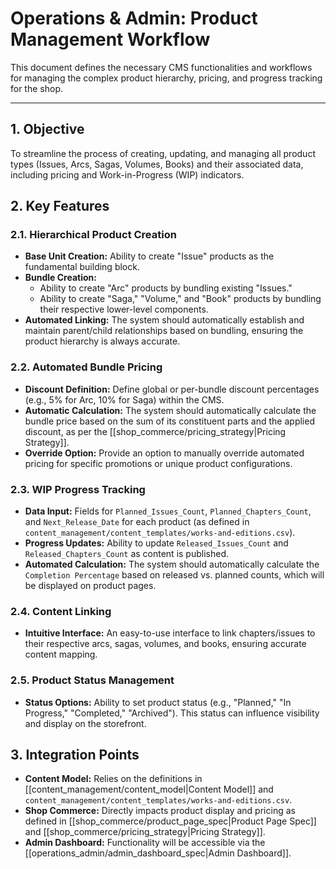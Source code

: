 # Operations & Admin: Product Management Workflow

This document defines the necessary CMS functionalities and workflows for managing the complex product hierarchy, pricing, and progress tracking for the shop.

---

## 1. Objective

To streamline the process of creating, updating, and managing all product types (Issues, Arcs, Sagas, Volumes, Books) and their associated data, including pricing and Work-in-Progress (WIP) indicators.

## 2. Key Features

### 2.1. Hierarchical Product Creation

*   **Base Unit Creation:** Ability to create "Issue" products as the fundamental building block.
*   **Bundle Creation:**
    *   Ability to create "Arc" products by bundling existing "Issues."
    *   Ability to create "Saga," "Volume," and "Book" products by bundling their respective lower-level components.
*   **Automated Linking:** The system should automatically establish and maintain parent/child relationships based on bundling, ensuring the product hierarchy is always accurate.

### 2.2. Automated Bundle Pricing

*   **Discount Definition:** Define global or per-bundle discount percentages (e.g., 5% for Arc, 10% for Saga) within the CMS.
*   **Automatic Calculation:** The system should automatically calculate the bundle price based on the sum of its constituent parts and the applied discount, as per the [[shop_commerce/pricing_strategy|Pricing Strategy]].
*   **Override Option:** Provide an option to manually override automated pricing for specific promotions or unique product configurations.

### 2.3. WIP Progress Tracking

*   **Data Input:** Fields for `Planned_Issues_Count`, `Planned_Chapters_Count`, and `Next_Release_Date` for each product (as defined in `content_management/content_templates/works-and-editions.csv`).
*   **Progress Updates:** Ability to update `Released_Issues_Count` and `Released_Chapters_Count` as content is published.
*   **Automated Calculation:** The system should automatically calculate the `Completion Percentage` based on released vs. planned counts, which will be displayed on product pages.

### 2.4. Content Linking

*   **Intuitive Interface:** An easy-to-use interface to link chapters/issues to their respective arcs, sagas, volumes, and books, ensuring accurate content mapping.

### 2.5. Product Status Management

*   **Status Options:** Ability to set product status (e.g., "Planned," "In Progress," "Completed," "Archived"). This status can influence visibility and display on the storefront.

## 3. Integration Points

*   **Content Model:** Relies on the definitions in [[content_management/content_model|Content Model]] and `content_management/content_templates/works-and-editions.csv`.
*   **Shop Commerce:** Directly impacts product display and pricing as defined in [[shop_commerce/product_page_spec|Product Page Spec]] and [[shop_commerce/pricing_strategy|Pricing Strategy]].
*   **Admin Dashboard:** Functionality will be accessible via the [[operations_admin/admin_dashboard_spec|Admin Dashboard]].
